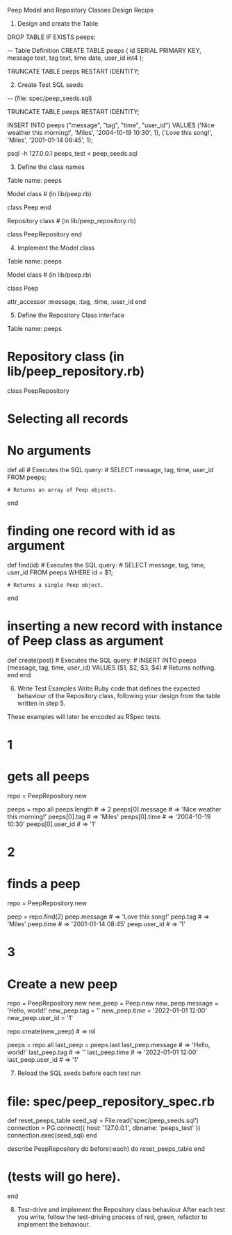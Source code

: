 Peep Model and Repository Classes Design Recipe

1. Design and create the Table

DROP TABLE IF EXISTS peeps; 

-- Table Definition
CREATE TABLE peeps (
    id SERIAL PRIMARY KEY,
    message text,
    tag text,
    time date,
    user_id int4
);

TRUNCATE TABLE peeps RESTART IDENTITY;

2. Create Test SQL seeds

-- (file: spec/peep_seeds.sql)

TRUNCATE TABLE peeps RESTART IDENTITY;

INSERT INTO peeps ("message", "tag", "time", "user_id") VALUES
('Nice weather this morning!', 'Miles', '2004-10-19 10:30', 1),
('Love this song!', 'Miles', '2001-01-14 08:45', 1);

psql -h 127.0.0.1 peeps_test < peep_seeds.sql

3. Define the class names

Table name: peeps

Model class # (in lib/peep.rb)

class Peep
end

Repository class # (in lib/peep_repository.rb)

class PeepRepository
end

4. Implement the Model class

Table name: peeps

Model class # (in lib/peep.rb)

class Peep

  attr_accessor :message, :tag, :time, :user_id
end


5. Define the Repository Class interface

Table name: peeps

# Repository class (in lib/peep_repository.rb)

class PeepRepository

  # Selecting all records
  # No arguments
  def all
    # Executes the SQL query:
    # SELECT message, tag, time, user_id FROM peeps;

    # Returns an array of Peep objects.
  end

  # finding one record with id as argument
  def find(id)
    # Executes the SQL query:
    # SELECT message, tag, time, user_id FROM peeps WHERE id = $1;

    # Returns a single Peep object.
  end

  # inserting a new record with instance of Peep class as argument
  def create(post)
    # Executes the SQL query:
    # INSERT INTO peeps (message, tag, time, user_id) VALUES ($1, $2, $3, $4)
    # Returns nothing.
  end
end


6. Write Test Examples
Write Ruby code that defines the expected behaviour of the Repository class, following your design from the table written in step 5.

These examples will later be encoded as RSpec tests.

# 1
# gets all peeps

repo = PeepRepository.new

peeps = repo.all
peeps.length # =>  2
peeps[0].message # => 'Nice weather this morning!'
peeps[0].tag # => 'Miles'
peeps[0].time # => '2004-10-19 10:30'
peeps[0].user_id # => '1'

# 2
# finds a peep

repo = PeepRepository.new

peep = repo.find(2)
peep.message # => 'Love this song!'
peep.tag # => 'Miles'
peep.time # => '2001-01-14 08:45'
peep.user_id # => '1'

# 3
# Create a new peep

repo = PeepRepository.new
new_peep = Peep.new
new_peep.message = 'Hello, world!'
new_peep.tag = ''
new_peep.time = '2022-01-01 12:00'
new_peep.user_id = '1'
    
repo.create(new_peep) # => nil

peeps = repo.all
last_peep = peeps.last
last_peep.message # => 'Hello, world!'
last_peep.tag # => ''
last_peep.time # => '2022-01-01 12:00'
last_peep.user_id # => '1'

7. Reload the SQL seeds before each test run

# file: spec/peep_repository_spec.rb

def reset_peeps_table
  seed_sql = File.read('spec/peep_seeds.sql')
  connection = PG.connect({ host: '127.0.0.1', dbname: 'peeps_test' })
  connection.exec(seed_sql)
end

describe PeepRepository do
  before(:each) do 
    reset_peeps_table
  end

  # (tests will go here).
end


8. Test-drive and implement the Repository class behaviour
After each test you write, follow the test-driving process of red, green, refactor to implement the behaviour.
